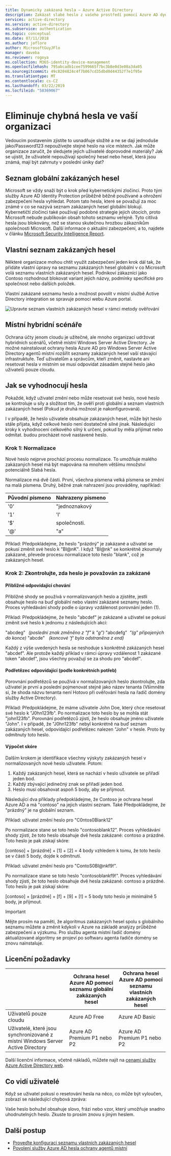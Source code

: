```yaml
---
title: Dynamicky zakázaná hesla – Azure Active Directory
description: Zakázat slabé heslo z vašeho prostředí pomocí Azure AD dynamicky zakázaná hesla
services: active-directory
ms.service: active-directory
ms.subservice: authentication
ms.topic: conceptual
ms.date: 07/11/2018
ms.author: joflore
author: MicrosoftGuyJFlo
manager: daveba
ms.reviewer: rogoya
ms.collection: M365-identity-device-management
ms.openlocfilehash: 795abcadb1cee7599665f7bc3b8e0d3e08a3da05
ms.sourcegitcommit: 49c8204824c4f7b067cd35dbd0d44352f7e1f95e
ms.translationtype: MT
ms.contentlocale: cs-CZ
ms.lasthandoff: 03/22/2019
ms.locfileid: "58369067"
---
```

# <a name="eliminate-bad-passwords-in-your-organization"></a>Eliminuje chybná hesla ve vaší organizaci

Vedoucím postavením zjistíte to usnadňuje složité a ne se dají jednoduše jako/Password123 nepoužívejte stejné heslo na více místech. Jak může organizace zaručit, že sledujete jejich uživatelé doprovodné materiály? Jak se ujistit, že uživatelé nepoužívají společný hesel nebo hesel, která jsou známá, mají být zahrnuty v poslední úniky dat?

## <a name="global-banned-password-list"></a>Seznam globální zakázaných hesel

Microsoft se vždy snaží být o krok před kybernetickými zločinci. Proto tým služby Azure AD Identity Protection průběžně běžně používané a ohrožení zabezpečení hesla vyhledat. Potom tato hesla, které se považují za moc známé v co se nazývá seznam zakázaných hesel globální blokují. Kybernetičtí zločinci také používají podobné strategie jejich útocích, proto Microsoft nebude publikován obsah tohoto seznamu veřejně. Tyto citlivá hesla jsou blokovány, než se stanou skutečnou hrozbou zákazníkům společnosti Microsoft. Další informace o aktuální zabezpečení, a to, najdete v článku [Microsoft Security Intelligence Report](https://www.microsoft.com/security/operations/security-intelligence-report).

## <a name="custom-banned-password-list"></a>Vlastní seznam zakázaných hesel

Některé organizace mohou chtít využít zabezpečení jeden krok dál tak, že přidáte vlastní úpravy na seznamu zakázaných hesel globální v co Microsoft volá seznamu vlastních zakázaných hesel. Podnikoví zákazníci jako Contoso rozhodnout blokovat variant jejich názvy, podmínky specifické pro společnost nebo dalších položek.

Vlastní zakázané seznamu heslo a možnost povolit v místní službě Active Directory integration se spravuje pomocí webu Azure portal.

![Upravte seznam vlastních zakázaných hesel v rámci metody ověřování](./media/concept-password-ban-bad/authentication-methods-password-protection.png)

## <a name="on-premises-hybrid-scenarios"></a>Místní hybridní scénáře

Ochrana účty jenom cloudu je užitečné, ale mnoho organizací udržovat hybridních scénářů, včetně místní Windows Server Active Directory. Je možné nainstalovat ochrany hesla Azure AD pro Windows Server Active Directory agentů místní rozšířit seznamy zakázaných hesel vaší stávající infrastruktuře. Teď uživatelům a správcům, kteří změnit, nastavte ani resetovat hesla v místním se musí odpovídat zásadám stejné heslo jako uživatelů pouze cloudu.

## <a name="how-are-passwords-evaluated"></a>Jak se vyhodnocují hesla

Pokaždé, když uživatel změní nebo může resetovat své heslo, nové heslo se kontroluje u síly a složitost tím, že ověří proti globální a seznam vlastních zakázaných hesel (Pokud je druhá možnost je nakonfigurovaná).

I v případě, že heslo uživatele obsahuje zakázaných hesel, může být heslo stále přijata, když celkové heslo není dostatečně silné jinak. Následující kroky k vyhodnocení celkového silný k určení, pokud by měla přijímat nebo odmítat. budou procházet nově nastavené heslo.

### <a name="step-1-normalization"></a>Krok 1: Normalizace

Nové heslo nejprve prochází procesu normalizace. To umožňuje malého zakázaných hesel má být mapována na mnohem většímu množství potenciálně Slabá hesla.

Normalizace má dvě části.  První, všechna písmena velká písmena se změní na malá písmena.  Druhý, běžné znak nahrazení jsou prováděny, například:  

| Původní písmeno  | Nahrazeny písmeno |
| --- | --- |
| '0'  | "jednoznakový |
| '1'  | 'l' |
| '$'  | společnosti. |
| '\@'  | "a" |

Příklad: Předpokládejme, že heslo "prázdný" je zakázané a uživatel se pokusí změnit své heslo k "Bl@nK". I když "Bl@nk" se konkrétně zkoumaly zakázané, převede procesu normalizace toto heslo "blank", což je zakázaných hesel.

### <a name="step-2-check-if-password-is-considered-banned"></a>Krok 2: Zkontrolujte, zda heslo je považován za zakázané

#### <a name="fuzzy-matching-behavior"></a>Přibližné odpovídající chování

Přibližné shody se používá v normalizovaných heslo a zjistěte, jestli obsahuje heslo na buď globální nebo vlastní zakázané seznamy heslo. Proces vyhledávání shody podle o úpravy vzdálenost porovnání jeden (1).  

Příklad: Předpokládejme, že heslo "abcdef" je zakázané a uživatel se pokusí změnit své heslo k jednomu z následujících akcí:

"abcdeg"    *(poslední znak změněno z "f" k "g")* "abcdefg"   *"(g" připojených do konce)* "abcde"     *(koncové 'f' byla odstraněna z end)*

Každý z výše uvedených hesla se neshoduje s konkrétně zakázaných hesel "abcdef". Ale protože každý příklad v rámci úpravy vzdálenost 1 zakázané token "abcdef", jsou všechny považují se za shodu pro "abcdef".

#### <a name="substring-matching-on-specific-terms"></a>Podřetězec odpovídající (podle konkrétních potřeb)

Porovnání podřetězců se používá v normalizovaných heslo zkontrolujte, zda uživatel je první a poslední pojmenovat stejně jako název tenanta (Všimněte si, že shoda názvu tenanta není Hotovo při ověřování hesla na řadič domény služby Active Directory).

Příklad: Předpokládejme, že máme uživatele John Doe, který chce resetovat své heslo k "J0hn123fb". Po normalizace toto heslo by se mohla stát "john123fb". Porovnání podřetězců zjistí, že heslo obsahuje jméno uživatele "John". I v případě, že "J0hn123fb" nebyl konkrétně na buď seznam zakázaných hesel, odpovídající podřetězec nalezen "John" v hesle. Proto by odmítnuty toto heslo.

#### <a name="score-calculation"></a>Výpočet skóre

Dalším krokem je identifikace všechny výskyty zakázaných hesel v normalizovaných nové heslo uživatele. Potom:

1. Každý zakázaných hesel, která se nachází v heslo uživatele se přiřadí jeden bod.
2. Každý zbývající jedinečný znak se přiřadí jeden bod.
3. Heslo musí obsahovat aspoň 5 body, aby se přijmout.

Následující dva příklady předpokládejme, že Contoso je ochrana hesel Azure AD a má "contoso" na jejich vlastní seznam. Také Předpokládejme, že "prázdný" je na globální seznam.

Příklad: uživatel změní heslo pro "C0ntos0Blank12"

Po normalizace stane se toto heslo "contosoblank12". Proces vyhledávání shody zjistí, že toto heslo obsahuje dvě hesla zakázané: contoso a prázdné. Toto heslo je pak získají skóre:

[contoso] + [prázdné] + [1] + [2] = 4 body vzhledem k tomu, že toto heslo se v části 5 body, dojde k odmítnutí.

Příklad: uživatel změní heslo pro "ContoS0Bl@nkf9!".

Po normalizace stane se toto heslo "contosoblankf9!". Proces vyhledávání shody zjistí, že toto heslo obsahuje dvě hesla zakázané: contoso a prázdné. Toto heslo je pak získají skóre:

[contoso] + [prázdné] + [f] + [9] + [!] = 5 body toto heslo je minimálně 5 body, je přijmout.

   > [!IMPORTANT]
   > Mějte prosím na paměti, že algoritmus zakázaných hesel spolu s globálního seznamu můžete a změnit kdykoli v Azure na základě analýzy průběžné zabezpečení a výzkumu. Pro službu agenta místní řadič domény aktualizované algoritmy se projeví po softwaru agenta řadiče domény se znovu nainstaluje.

## <a name="license-requirements"></a>Licenční požadavky

|   | Ochrana hesel Azure AD pomocí seznamu globální zakázaných hesel | Ochrana hesel Azure AD pomocí seznamu vlastních zakázaných hesel|
| --- | --- | --- |
| Uživatelů pouze cloudu | Azure AD Free | Azure AD Basic |
| Uživatelé, které jsou synchronizované z místní Windows Server Active Directory | Azure AD Premium P1 nebo P2 | Azure AD Premium P1 nebo P2 |

Další licenční informace, včetně nákladů, můžete najít na [cenami služby Azure Active Directory web](https://azure.microsoft.com/pricing/details/active-directory/).

## <a name="what-do-users-see"></a>Co vidí uživatelé

Když se uživatel pokusí o resetování hesla na něco, co může být vyloučen, zobrazí se následující chybová zpráva:

Vaše heslo bohužel obsahuje slovo, frázi nebo vzor, který umožňuje snadno uhodnutelných heslo. Zkuste to prosím znovu s jiným heslem.

## <a name="next-steps"></a>Další postup

* [Proveďte konfiguraci seznamu vlastních zakázaných hesel](howto-password-ban-bad.md)
* [Povolení služby Azure AD hesla ochrany agentů místní](howto-password-ban-bad-on-premises-deploy.md)
